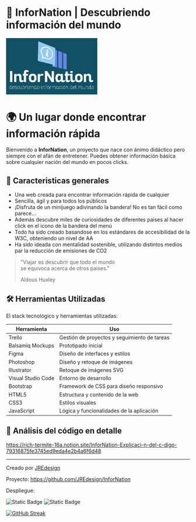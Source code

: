 # 🏴 InforNation | Descubriendo información del mundo 

<img src="images/logo.png" width="250" alt="Logo de InforNation"/>


# 🌍 Un lugar donde encontrar información rápida

Bienvenido a **InforNation**, un proyecto que nace con ánimo didáctico pero siempre con el afán de entretener.
Puedes obtener información básica sobre cualquier nación del mundo en pocos clicks.

## 🧭 Caracteristicas generales

- Una web creada para encontrar información rápida de cualquier 
- Sencilla, ágil y para todos los públicos
- ¡Disfruta de un minijuego adivinando la bandera! No es tan fácil como parece...
- Además descubre miles de curiosidades de diferentes paises al hacer click en el icono de la bandera del menú
- Todo ha sido creado basandose en los estándares de accesibilidad de la W3C, obteniendo un nivel de AA
- Ha sido ideada con mentalidad sostenible, utilizando distintos medios par la reducción de emisiones de CO2




> "Viajar es descubrir que todo el mundo  
> se equivoca acerca de otros países."
> 
> Aldous Huxley  




## 🛠️ Herramientas Utilizadas
El stack tecnológico y herramientas utilizadas:

| Herramienta       | Uso                                       |
|-------------------|-------------------------------------------|
| Trello            | Gestión de proyectos y seguimiento de tareas |
| Balsamiq Mockups  | Prototipado inicial                        |
| Figma             | Diseño de interfaces y estilos             |
| Photoshop         | Diseño y retoque de imágenes               |
| Illustrator       | Retoque de imágenes SVG                    |
| Visual Studio Code| Entorno de desarrollo                      |
| Bootstrap         | Framework de CSS para diseño responsivo    |
| HTML5             | Estructura y contenido de la web           |
| CSS3              | Estilos visuales                           |
| JavaScript        | Lógica y funcionalidades de la aplicación  |

## 🔎 Análisis del código en detalle

https://rich-termite-16a.notion.site/InforNation-Explicaci-n-del-c-digo-79316875fe3745ed9eda4e2b4a6f6d48





---

Creado por [JREdesign](https://github.com/JREdesign)  

Proyecto: https://github.com/JREdesign/InforNation

Despliegue:

![Static Badge](https://img.shields.io/badge/Version-4.0-green) ![Static Badge](https://img.shields.io/badge/Version%20API-3.1-blue)



[![GitHub Streak](https://streak-stats.demolab.com?user=JREdesign&theme=material&locale=es&date_format=j%20M%5B%20Y%5D)](https://git.io/streak-stats)